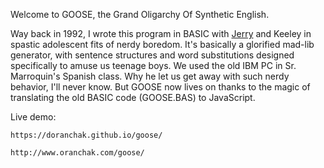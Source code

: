 Welcome to GOOSE, the Grand Oligarchy Of Synthetic English.

Way back in 1992, I wrote this program in BASIC with <a href="https://web.archive.org/web/20100317145809/http://www.unc.edu/~jmspille/blog.shtml">Jerry</a> and Keeley in spastic adolescent fits of nerdy boredom.  It's basically a glorified mad-lib generator, with sentence structures and word substitutions designed specifically to amuse us teenage boys.  We used the old IBM PC in Sr. Marroquin's Spanish class.  Why he let us get away with such nerdy behavior, I'll never know.  But GOOSE now lives on thanks to the magic of translating the old BASIC code (GOOSE.BAS) to JavaScript.

Live demo: 

    https://doranchak.github.io/goose/
    
    http://www.oranchak.com/goose/



